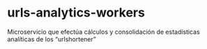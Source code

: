 # urls-analytics-workers
Microservicio que efectúa cálculos y consolidación de estadísticas analíticas de los “urlshortener”
